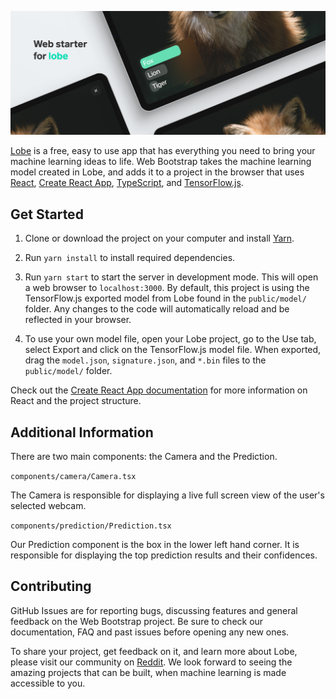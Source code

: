 ![Web Bootstrap header](assets/header.jpg)

[Lobe](http://lobe.ai/) is a free, easy to use app that has everything you need to bring your machine learning ideas to life.
Web Bootstrap takes the machine learning model created in Lobe, and adds it to a project in the browser that uses
[React](https://reactjs.org),
[Create React App](https://github.com/facebook/create-react-app),
[TypeScript](https://www.typescriptlang.org/),
and [TensorFlow.js](https://www.tensorflow.org/js).

## Get Started

1. Clone or download the project on your computer and install [Yarn](https://yarnpkg.com/).

2. Run `yarn install` to install required dependencies.

3. Run `yarn start` to start the server in development mode. This will open a web browser to
`localhost:3000`. By default, this project is using the TensorFlow.js exported model from Lobe found in the `public/model/` folder.
Any changes to the code will automatically reload and be reflected in your browser.

4. To use your own model file, open your Lobe project, go to the Use tab, select Export and click on the TensorFlow.js model file. 
When exported, drag the `model.json`, `signature.json`, and `*.bin` files to the `public/model/` folder.

Check out the [Create React App documentation](https://create-react-app.dev/docs/getting-started)
for more information on React and the project structure.

## Additional Information

There are two main components: the Camera and the Prediction.

`components/camera/Camera.tsx`

The Camera is responsible for displaying a live full screen view of the user's selected webcam.

`components/prediction/Prediction.tsx`

Our Prediction component is the box in the lower left hand corner.
It is responsible for displaying the top prediction results and their confidences.

## Contributing

GitHub Issues are for reporting bugs, discussing features and general feedback on the Web Bootstrap project. Be sure to check our documentation, FAQ and past issues before opening any new ones.

To share your project, get feedback on it, and learn more about Lobe, please visit our community on [Reddit](https://www.reddit.com/r/Lobe/). 
We look forward to seeing the amazing projects that can be built, when machine learning is made accessible to you.
